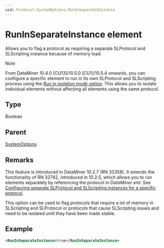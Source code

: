 ```yaml
---
uid: Protocol.SystemOptions.RunInSeparateInstance
---
```


# RunInSeparateInstance element

Allows you to flag a protocol as requiring a separate SLProtocol and SLScripting instance because of memory load.

> [!NOTE]
> From DataMiner 10.4.0 [CU13]/10.5.0 [CU1]/10.5.4 onwards<!--RN 41758-->, you can configure a specific element to run in its own SLProtocol and SLScripting process using the [*Run in isolation mode* option](xref:Adding_elements#adding-elements-in-isolation-mode). This allows you to isolate individual elements without affecting all elements using the same protocol.

## Type

Boolean

## Parent

[SystemOptions](xref:Protocol.SystemOptions)

## Remarks

This feature is introduced in DataMiner 10.2.7 (RN 33358). It extends the functionality of RN 32742, introduced in 10.2.5, which allows you to run elements separately by referencing the protocol in *DataMiner.xml*. See [Configuring separate SLProtocol and SLScripting instances for a specific protocol](xref:Configuration_of_DataMiner_processes#configuring-separate-slprotocol-and-slscripting-instances-for-a-specific-protocol).

This option can be used to flag protocols that require a lot of memory in SLScripting and SLProtocol or protocols that cause SLScripting issues and need to be isolated until they have been made stable.

## Example

```xml
<RunInSeparateInstance>true</RunInSeparateInstance>
```
